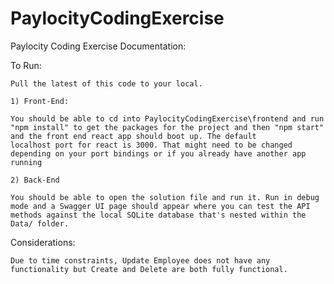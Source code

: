 # PaylocityCodingExercise

Paylocity Coding Exercise Documentation:

To Run:

	Pull the latest of this code to your local.

	1) Front-End:

	You should be able to cd into PaylocityCodingExercise\frontend and run "npm install" to get the packages for the project and then "npm start" and the front end react app should boot up. The default
	localhost port for react is 3000. That might need to be changed depending on your port bindings or if you already have another app running

	2) Back-End

	You should be able to open the solution file and run it. Run in debug mode and a Swagger UI page should appear where you can test the API
	methods against the local SQLite database that's nested within the Data/ folder.

Considerations:

	Due to time constraints, Update Employee does not have any functionality but Create and Delete are both fully functional.
